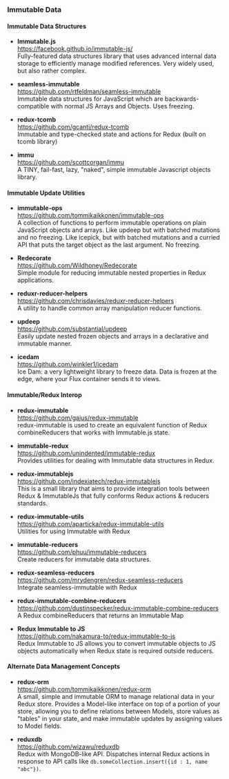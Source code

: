 ### Immutable Data


#### Immutable Data Structures

- **Immutable.js**  
  https://facebook.github.io/immutable-js/  
  Fully-featured data structures library that uses advanced internal data storage to efficiently manage modified references.  Very widely used, but also rather complex.
  
- **seamless-immutable**  
  https://github.com/rtfeldman/seamless-immutable  
  Immutable data structures for JavaScript which are backwards-compatible with normal JS Arrays and Objects.  Uses freezing.
  
- **redux-tcomb**  
  https://github.com/gcanti/redux-tcomb  
  Immutable and type-checked state and actions for Redux (built on tcomb library)
  
- **immu**  
  https://github.com/scottcorgan/immu  
  A TINY, fail-fast, lazy, "naked", simple immutable Javascript objects library.

#### Immutable Update Utilities


- **immutable-ops**  
  https://github.com/tommikaikkonen/immutable-ops  
A collection of functions to perform immutable operations on plain JavaScript objects and arrays.  Like updeep but with batched mutations and no freezing.  Like icepick, but with batched mutations and a curried API that puts the target object as the last argument. No freezing.

- **Redecorate**  
  https://github.com/Wildhoney/Redecorate  
  Simple module for reducing immutable nested properties in Redux applications.  

- **reduxr-reducer-helpers**  
  https://github.com/chrisdavies/reduxr-reducer-helpers  
  A utility to handle common array manipulation reducer functions.
  
- **updeep**  
  https://github.com/substantial/updeep  
  Easily update nested frozen objects and arrays in a declarative and immutable manner.
  
- **icedam**  
  https://github.com/winkler1/icedam  
  Ice Dam: a very lightweight library to freeze data. Data is frozen at the edge, where your Flux container sends it to views.


#### Immutable/Redux Interop

- **redux-immutable**  
  https://github.com/gajus/redux-immutable  
  redux-immutable is used to create an equivalent function of Redux combineReducers that works with Immutable.js state.

- **immutable-redux**  
  https://github.com/unindented/immutable-redux  
  Provides utilities for dealing with Immutable data structures in Redux.
  
- **redux-immutablejs**  
  https://github.com/indexiatech/redux-immutablejs  
  This is a small library that aims to provide integration tools between Redux & ImmutableJs that fully conforms Redux actions & reducers standards.
  
- **redux-immutable-utils**  
  https://github.com/aparticka/redux-immutable-utils  
  Utilities for using Immutable with Redux
  
- **immutable-reducers**  
  https://github.com/phuu/immutable-reducers  
  Create reducers for immutable data structures.

- **redux-seamless-reducers**  
  https://github.com/mrydengren/redux-seamless-reducers  
  Integrate seamless-immutable with Redux
  
- **redux-immutable-combine-reducers**  
  https://github.com/dustinspecker/redux-immutable-combine-reducers  
  A Redux combineReducers that returns an Immutable Map
  
- **Redux Immutable to JS**  
  https://github.com/nakamura-to/redux-immutable-to-js  
  Redux Immutable to JS allows you to convert immutable objects to JS objects automatically when Redux state is required outside reducers.


#### Alternate Data Management Concepts

- **redux-orm**  
  https://github.com/tommikaikkonen/redux-orm  
  A small, simple and immutable ORM to manage relational data in your Redux store. Provides a Model-like interface on top of a portion of your store, allowing you to define relations between Models, store values as "tables" in your state, and make immutable updates by assigning values to Model fields.

- **reduxdb**  
  https://github.com/wizawu/reduxdb  
  Redux with MongoDB-like API.  Dispatches internal Redux actions in response to API calls like `db.someCollection.insert({id : 1, name "abc"})`.